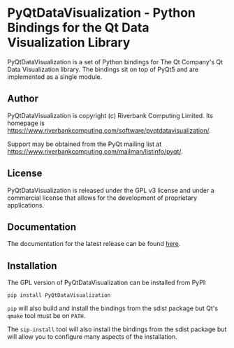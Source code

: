 # PyQtDataVisualization - Python Bindings for the Qt Data Visualization Library

PyQtDataVisualization is a set of Python bindings for The Qt Company's Qt Data
Visualization library.  The bindings sit on top of PyQt5 and are implemented as
a single module.


## Author

PyQtDataVisualization is copyright (c) Riverbank Computing Limited.  Its
homepage is https://www.riverbankcomputing.com/software/pyqtdatavisualization/.

Support may be obtained from the PyQt mailing list at
https://www.riverbankcomputing.com/mailman/listinfo/pyqt/.


## License

PyQtDataVisualization is released under the GPL v3 license and under a
commercial license that allows for the development of proprietary applications.


## Documentation

The documentation for the latest release can be found
[here](https://www.riverbankcomputing.com/static/Docs/PyQt5/).


## Installation

The GPL version of PyQtDataVisualization can be installed from PyPI:

    pip install PyQtDataVisualization

`pip` will also build and install the bindings from the sdist package but Qt's
`qmake` tool must be on `PATH`.

The `sip-install` tool will also install the bindings from the sdist package
but will allow you to configure many aspects of the installation.
